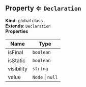 <a name="Property"></a>

## Property ⇐ <code>Declaration</code>
**Kind**: global class  
**Extends**: <code>Declaration</code>  
**Properties**

| Name | Type |
| --- | --- |
| isFinal | <code>boolean</code> | 
| isStatic | <code>boolean</code> | 
| visibility | <code>string</code> | 
| value | <code>Node</code> \| <code>null</code> | 

